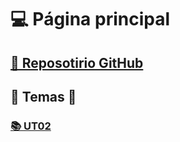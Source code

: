 # 💻 Página principal

## [💾 Reposotirio GitHub](https://github.com/hectorbafer/aso_hbf)

## 🔻 Temas 🔻

### [📚 UT02](ut02/index.md)
